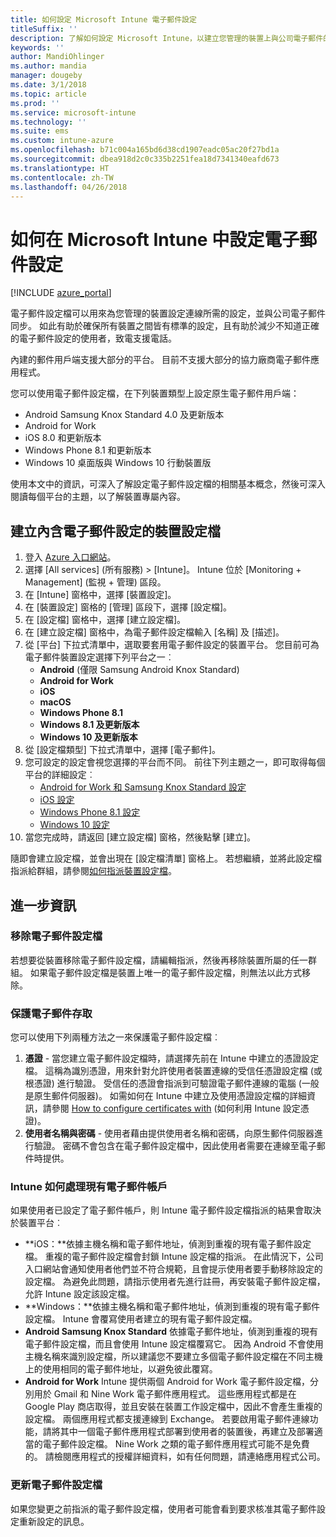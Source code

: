 ```yaml
---
title: 如何設定 Microsoft Intune 電子郵件設定
titleSuffix: ''
description: 了解如何設定 Microsoft Intune，以建立您管理的裝置上與公司電子郵件的連線。
keywords: ''
author: MandiOhlinger
ms.author: mandia
manager: dougeby
ms.date: 3/1/2018
ms.topic: article
ms.prod: ''
ms.service: microsoft-intune
ms.technology: ''
ms.suite: ems
ms.custom: intune-azure
ms.openlocfilehash: b71c004a165bd6d38cd1907eadc05ac20f27bd1a
ms.sourcegitcommit: dbea918d2c0c335b2251fea18d7341340eafd673
ms.translationtype: HT
ms.contentlocale: zh-TW
ms.lasthandoff: 04/26/2018
---
```

# <a name="how-to-configure-email-settings-in-microsoft-intune"></a>如何在 Microsoft Intune 中設定電子郵件設定

[!INCLUDE [azure_portal](./includes/azure_portal.md)]

電子郵件設定檔可以用來為您管理的裝置設定連線所需的設定，並與公司電子郵件同步。 如此有助於確保所有裝置之間皆有標準的設定，且有助於減少不知道正確的電子郵件設定的使用者，致電支援電話。

內建的郵件用戶端支援大部分的平台。 目前不支援大部分的協力廠商電子郵件應用程式。

您可以使用電子郵件設定檔，在下列裝置類型上設定原生電子郵件用戶端：

- Android Samsung Knox Standard 4.0 及更新版本
- Android for Work
- iOS 8.0 和更新版本
- Windows Phone 8.1 和更新版本
- Windows 10 桌面版與 Windows 10 行動裝置版

使用本文中的資訊，可深入了解設定電子郵件設定檔的相關基本概念，然後可深入閱讀每個平台的主題，以了解裝置專屬內容。

## <a name="create-a-device-profile-containing-email-settings"></a>建立內含電子郵件設定的裝置設定檔

1. 登入 [Azure 入口網站](https://portal.azure.com)。
2. 選擇 [All services] (所有服務) > [Intune]。 Intune 位於 [Monitoring + Management] (監視 + 管理) 區段。
3. 在 [Intune] 窗格中，選擇 [裝置設定]。
2. 在 [裝置設定] 窗格的 [管理] 區段下，選擇 [設定檔]。
3. 在 [設定檔] 窗格中，選擇 [建立設定檔]。
4. 在 [建立設定檔] 窗格中，為電子郵件設定檔輸入 [名稱] 及 [描述]。
5. 從 [平台] 下拉式清單中，選取要套用電子郵件設定的裝置平台。 您目前可為電子郵件裝置設定選擇下列平台之一︰
    - **Android** (僅限 Samsung Android Knox Standard)
    - **Android for Work**
    - **iOS**
    - **macOS**
    - **Windows Phone 8.1**
    - **Windows 8.1 及更新版本**
    - **Windows 10 及更新版本**
6. 從 [設定檔類型] 下拉式清單中，選擇 [電子郵件]。
7. 您可設定的設定會視您選擇的平台而不同。 前往下列主題之一，即可取得每個平台的詳細設定︰
    - [Android for Work 和 Samsung Knox Standard 設定](email-settings-android.md)
    - [iOS 設定](email-settings-ios.md)
    - [Windows Phone 8.1 設定](email-settings-windows-phone-8-1.md)
    - [Windows 10 設定](email-settings-windows-10.md)
8. 當您完成時，請返回 [建立設定檔] 窗格，然後點擊 [建立]。

隨即會建立設定檔，並會出現在 [設定檔清單] 窗格上。
若想繼續，並將此設定檔指派給群組，請參閱[如何指派裝置設定檔](device-profile-assign.md)。

## <a name="further-information"></a>進一步資訊

### <a name="remove-an-email-profile"></a>移除電子郵件設定檔

若想要從裝置移除電子郵件設定檔，請編輯指派，然後再移除裝置所屬的任一群組。 如果電子郵件設定檔是裝置上唯一的電子郵件設定檔，則無法以此方式移除。

### <a name="securing-email-access"></a>保護電子郵件存取

您可以使用下列兩種方法之一來保護電子郵件設定檔︰

1. **憑證** - 當您建立電子郵件設定檔時，請選擇先前在 Intune 中建立的憑證設定檔。 這稱為識別憑證，用來針對允許使用者裝置連線的受信任憑證設定檔 (或根憑證) 進行驗證。 受信任的憑證會指派到可驗證電子郵件連線的電腦 (一般是原生郵件伺服器)。
如需如何在 Intune 中建立及使用憑證設定檔的詳細資訊，請參閱 [How to configure certificates with](certificates-configure.md) (如何利用 Intune 設定憑證)。
2. **使用者名稱與密碼** - 使用者藉由提供使用者名稱和密碼，向原生郵件伺服器進行驗證。
密碼不會包含在電子郵件設定檔中，因此使用者需要在連線至電子郵件時提供。


### <a name="how-intune-handles-existing-email-accounts"></a>Intune 如何處理現有電子郵件帳戶

如果使用者已設定了電子郵件帳戶，則 Intune 電子郵件設定檔指派的結果會取決於裝置平台︰

- **iOS：**依據主機名稱和電子郵件地址，偵測到重複的現有電子郵件設定檔。 重複的電子郵件設定檔會封鎖 Intune 設定檔的指派。 在此情況下，公司入口網站會通知使用者他們並不符合規範，且會提示使用者要手動移除設定的設定檔。 為避免此問題，請指示使用者先進行註冊，再安裝電子郵件設定檔，允許 Intune 設定該設定檔。
- **Windows：**依據主機名稱和電子郵件地址，偵測到重複的現有電子郵件設定檔。 Intune 會覆寫使用者建立的現有電子郵件設定檔。
- **Android Samsung Knox Standard** 依據電子郵件地址，偵測到重複的現有電子郵件設定檔，而且會使用 Intune 設定檔覆寫它。
因為 Android 不會使用主機名稱來識別設定檔，所以建議您不要建立多個電子郵件設定檔在不同主機上的使用相同的電子郵件地址，以避免彼此覆寫。
- **Android for Work** Intune 提供兩個 Android for Work 電子郵件設定檔，分別用於 Gmail 和 Nine Work 電子郵件應用程式。 這些應用程式都是在 Google Play 商店取得，並且安裝在裝置工作設定檔中，因此不會產生重複的設定檔。 兩個應用程式都支援連線到 Exchange。 若要啟用電子郵件連線功能，請將其中一個電子郵件應用程式部署到使用者的裝置後，再建立及部署適當的電子郵件設定檔。 Nine Work 之類的電子郵件應用程式可能不是免費的。 請檢閱應用程式的授權詳細資料，如有任何問題，請連絡應用程式公司。

### <a name="update-an-email-profile"></a>更新電子郵件設定檔

如果您變更之前指派的電子郵件設定檔，使用者可能會看到要求核准其電子郵件設定重新設定的訊息。
